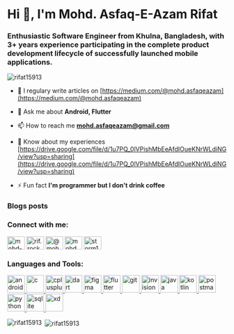 <h1 align="left">Hi 👋, I'm Mohd. Asfaq-E-Azam Rifat</h1>
<h3 align="left">Enthusiastic Software Engineer from Khulna, Bangladesh, with 3+ years experience participating in the complete product development lifecycle of successfully launched mobile applications.</h3>

<p align="left"> <img src="https://komarev.com/ghpvc/?username=rifat15913&label=Profile%20views&color=0e75b6&style=flat" alt="rifat15913" /> </p>

- 📝 I regulary write articles on [https://medium.com/@mohd.asfaqeazam](https://medium.com/@mohd.asfaqeazam)

- 💬 Ask me about **Android, Flutter**

- 📫 How to reach me **mohd.asfaqeazam@gmail.com**

- 📄 Know about my experiences [https://drive.google.com/file/d/1u7PQ_0lVPishMbEeAfdIOueKNrWLdiNG/view?usp=sharing](https://drive.google.com/file/d/1u7PQ_0lVPishMbEeAfdIOueKNrWLdiNG/view?usp=sharing)

- ⚡ Fun fact **I'm programmer but I don't drink coffee**

### Blogs posts
<!-- BLOG-POST-LIST:START -->
<!-- BLOG-POST-LIST:END -->

<h3 align="left">Connect with me:</h3>
<p align="left">
<a href="https://linkedin.com/in/mohd-asfaq-e-azam-rifat" target="blank"><img align="center" src="https://cdn.jsdelivr.net/npm/simple-icons@3.0.1/icons/linkedin.svg" alt="mohd-asfaq-e-azam-rifat" height="30" width="40" /></a>
<a href="https://fb.com/rif.rockzzz" target="blank"><img align="center" src="https://cdn.jsdelivr.net/npm/simple-icons@3.0.1/icons/facebook.svg" alt="rif.rockzzz" height="30" width="40" /></a>
<a href="https://medium.com/@mohd.asfaqeazam" target="blank"><img align="center" src="https://cdn.jsdelivr.net/npm/simple-icons@3.0.1/icons/medium.svg" alt="@mohd.asfaqeazam" height="30" width="40" /></a>
<a href="https://www.hackerrank.com/mohd_asfaqeazam" target="blank"><img align="center" src="https://cdn.jsdelivr.net/npm/simple-icons@3.0.1/icons/hackerrank.svg" alt="mohd_asfaqeazam" height="30" width="40" /></a>
<a href="https://www.leetcode.com/storm159" target="blank"><img align="center" src="https://cdn.jsdelivr.net/npm/simple-icons@3.0.1/icons/leetcode.svg" alt="storm159" height="30" width="40" /></a>
</p>

<h3 align="left">Languages and Tools:</h3>
<p align="left"> <a href="https://developer.android.com" target="_blank"> <img src="https://devicons.github.io/devicon/devicon.git/icons/android/android-original-wordmark.svg" alt="android" width="40" height="40"/> </a> <a href="https://www.cprogramming.com/" target="_blank"> <img src="https://devicons.github.io/devicon/devicon.git/icons/c/c-original.svg" alt="c" width="40" height="40"/> </a> <a href="https://www.w3schools.com/cpp/" target="_blank"> <img src="https://devicons.github.io/devicon/devicon.git/icons/cplusplus/cplusplus-original.svg" alt="cplusplus" width="40" height="40"/> </a> <a href="https://dart.dev" target="_blank"> <img src="https://www.vectorlogo.zone/logos/dartlang/dartlang-icon.svg" alt="dart" width="40" height="40"/> </a> <a href="https://www.figma.com/" target="_blank"> <img src="https://www.vectorlogo.zone/logos/figma/figma-icon.svg" alt="figma" width="40" height="40"/> </a> <a href="https://flutter.dev" target="_blank"> <img src="https://www.vectorlogo.zone/logos/flutterio/flutterio-icon.svg" alt="flutter" width="40" height="40"/> </a> <a href="https://git-scm.com/" target="_blank"> <img src="https://www.vectorlogo.zone/logos/git-scm/git-scm-icon.svg" alt="git" width="40" height="40"/> </a> <a href="https://www.invisionapp.com/" target="_blank"> <img src="https://www.vectorlogo.zone/logos/invisionapp/invisionapp-icon.svg" alt="invision" width="40" height="40"/> </a> <a href="https://www.java.com" target="_blank"> <img src="https://devicons.github.io/devicon/devicon.git/icons/java/java-original-wordmark.svg" alt="java" width="40" height="40"/> </a> <a href="https://kotlinlang.org" target="_blank"> <img src="https://www.vectorlogo.zone/logos/kotlinlang/kotlinlang-icon.svg" alt="kotlin" width="40" height="40"/> </a> <a href="https://postman.com" target="_blank"> <img src="https://www.vectorlogo.zone/logos/getpostman/getpostman-icon.svg" alt="postman" width="40" height="40"/> </a> <a href="https://www.python.org" target="_blank"> <img src="https://devicons.github.io/devicon/devicon.git/icons/python/python-original.svg" alt="python" width="40" height="40"/> </a> <a href="https://www.sqlite.org/" target="_blank"> <img src="https://www.vectorlogo.zone/logos/sqlite/sqlite-icon.svg" alt="sqlite" width="40" height="40"/> </a> <a href="https://www.adobe.com/products/xd.html" target="_blank"> <img src="https://cdn.worldvectorlogo.com/logos/adobe-xd.svg" alt="xd" width="40" height="40"/> </a> </p>

<p><img align="left" src="https://github-readme-stats.vercel.app/api/top-langs?username=rifat15913&show_icons=true&locale=en&layout=compact" alt="rifat15913" /></p>

<p>&nbsp;<img align="center" src="https://github-readme-stats.vercel.app/api?username=rifat15913&show_icons=true&locale=en" alt="rifat15913" /></p>

